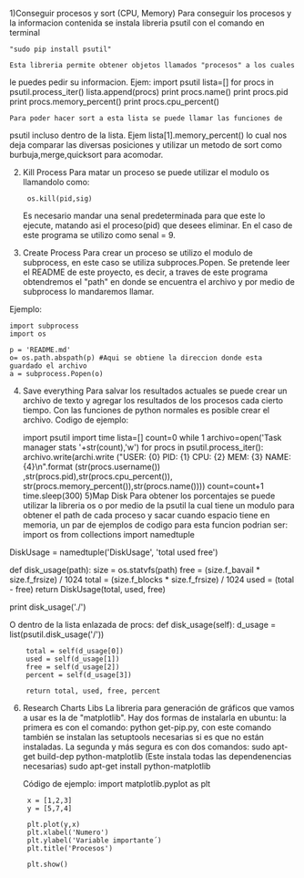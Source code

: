 1)Conseguir procesos y sort (CPU, Memory)
	Para conseguir los procesos y la informacion contenida se instala 
libreria psutil con el comando en terminal

	"sudo pip install psutil"

	Esta libreria permite obtener objetos llamados "procesos" a los cuales
le puedes pedir su informacion.
Ejem:
	import psutil
	lista=[]
	for procs in psutil.process_iter()
		lista.append(procs)
		print procs.name()
		print procs.pid
		print procs.memory_percent()
		print procs.cpu_percent()

	Para poder hacer sort a esta lista se puede llamar las funciones de
psutil incluso dentro de la lista. Ejem lista[1].memory_percent()
lo cual nos deja comparar las diversas posiciones y utilizar un metodo de sort
como burbuja,merge,quicksort para acomodar.

2) Kill Process
	Para matar un proceso se puede utilizar el modulo os llamandolo como:
		
		os.kill(pid,sig)

	Es necesario mandar una senal predeterminada para que este lo ejecute, matando asi el proceso(pid) que desees eliminar. 
En el caso de este programa se utilizo como senal = 9. 

3) Create Process
	Para crear un proceso se utilizo el modulo de subprocess, en este caso se utiliza subproces.Popen.
Se pretende leer el README de este proyecto, es decir, a traves de este programa obtendremos el "path" en donde
se encuentra el archivo y por medio de subprocess lo mandaremos llamar. 

Ejemplo: 

	import subprocess
	import os

	p = 'README.md'
	o= os.path.abspath(p) #Aqui se obtiene la direccion donde esta guardado el archivo
	a = subprocess.Popen(o)	
	
4) Save everything
	Para salvar los resultados actuales se puede crear un archivo de 
texto y agregar los resultados de los procesos cada cierto tiempo. Con las 
funciones de python normales es posible crear el archivo.
 Codigo de ejemplo:

	import psutil
	import time
	 lista=[]
	count=0
	while 1
		archivo=open('Task manager stats '+str(count),'w')
	        for procs in psutil.process_iter():
			archivo.write(archi.write
			("USER: {0} PID: {1} CPU: {2} MEM: {3} NAME:
			 {4}\n".format (str(procs.username())
			,str(procs.pid),str(procs.cpu_percent()),
			str(procs.memory_percent()),str(procs.name())))
		count=count+1
		time.sleep(300)
5)Map Disk 
	Para obtener los porcentajes se puede utilizar la libreria os o por medio de la psutil la cual tiene un modulo para obtener el path de cada proceso y sacar cuando espacio tiene en memoria,
un par de ejemplos de codigo para esta funcion podrian ser:
		import os
from collections import namedtuple


DiskUsage = namedtuple('DiskUsage', 'total  used  free')

def disk_usage(path):
    size = os.statvfs(path)
    free = (size.f_bavail * size.f_frsize) / 1024
    total = (size.f_blocks * size.f_frsize) / 1024
    used = (total - free)
    return DiskUsage(total, used, free)


print disk_usage('./')

O dentro de la lista enlazada de procs: 
    def disk_usage(self):
        d_usage = list(psutil.disk_usage('/'))

        total = self(d_usage[0])
        used = self(d_usage[1])
        free = self(d_usage[2])
        percent = self(d_usage[3])

        return total, used, free, percent

                    
6) Research Charts Libs	
	La libreria para generación de gráficos que vamos a usar es la de "matplotlib". Hay dos formas de instalarla en ubuntu: la primera es con el comando: python get-pip.py, con este comando también se instalan las setuptools necesarias si es que no están instaladas. 
	La segunda y más segura es con dos comandos: 
	sudo apt-get build-dep python-matplotlib (Este instala todas las dependenencias necesarias)
	sudo apt-get install python-matplotlib
	
	Código de ejemplo: 
		import matplotlib.pyplot as plt
		
		x = [1,2,3]
		y = [5,7,4]
		
		plt.plot(y,x)
		plt.xlabel('Numero')
		plt.ylabel('Variable importante´)
		plt.title('Procesos')
		
		plt.show()
	
